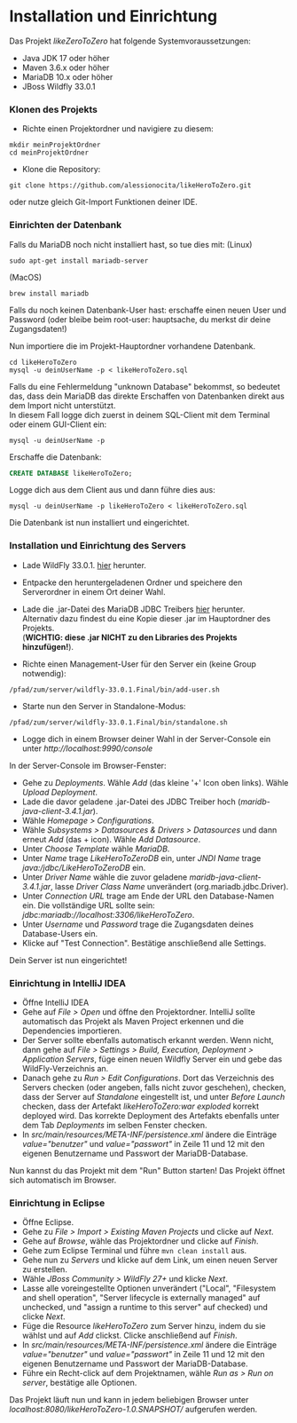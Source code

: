 # Installation und Einrichtung

Das Projekt *likeZeroToZero* hat folgende Systemvoraussetzungen:

- Java JDK 17 oder höher
- Maven 3.6.x oder höher
- MariaDB 10.x oder höher
- JBoss Wildfly 33.0.1

### Klonen des Projekts

- Richte einen Projektordner und navigiere zu diesem:

```console
mkdir meinProjektOrdner
cd meinProjektOrdner
```

- Klone die Repository:

```console
git clone https://github.com/alessionocita/likeHeroToZero.git
```

oder nutze gleich Git-Import Funktionen deiner IDE.

### Einrichten der Datenbank

Falls du MariaDB noch nicht installiert hast, so tue dies mit:
(Linux)

```console
sudo apt-get install mariadb-server
```

(MacOS)
```console
brew install mariadb
```

Falls du noch keinen Datenbank-User hast: erschaffe einen neuen User und Password (oder bleibe beim root-user: hauptsache, du merkst dir deine Zugangsdaten!)

Nun importiere die im Projekt-Hauptordner vorhandene Datenbank.

```console
cd likeHeroToZero
mysql -u deinUserName -p < likeHeroToZero.sql
```

Falls du eine Fehlermeldung "unknown Database" bekommst, so bedeutet das, dass dein MariaDB das direkte Erschaffen von Datenbanken direkt aus dem Import nicht unterstützt.  
In diesem Fall logge dich zuerst in deinem SQL-Client mit dem Terminal oder einem GUI-Client ein:

```console
mysql -u deinUserName -p
```

Erschaffe die Datenbank:
```sql
CREATE DATABASE likeHeroToZero;
```

Logge dich aus dem Client aus und dann führe dies aus:
```console
mysql -u deinUserName -p likeHeroToZero < likeHeroToZero.sql
```

Die Datenbank ist nun installiert und eingerichtet.

### Installation und Einrichtung des Servers

- Lade WildFly 33.0.1. [hier](https://www.wildfly.org/downloads/) herunter. 
- Entpacke den heruntergeladenen Ordner und speichere den Serverordner in einem Ort deiner Wahl. 
- Lade die .jar-Datei des MariaDB JDBC Treibers [hier](https://mvnrepository.com/artifact/org.mariadb.jdbc/mariadb-java-client/3.4.1) herunter.  
Alternativ dazu findest du eine Kopie dieser .jar im Hauptordner des Projekts.  
(**WICHTIG: diese .jar NICHT zu den Libraries des Projekts hinzufügen!**).

- Richte einen Management-User für den Server ein (keine Group notwendig):

```console
/pfad/zum/server/wildfly-33.0.1.Final/bin/add-user.sh
```

- Starte nun den Server in Standalone-Modus:
```console
/pfad/zum/server/wildfly-33.0.1.Final/bin/standalone.sh
```

- Logge dich in einem Browser deiner Wahl in der Server-Console ein unter *http://localhost:9990/console*

In der Server-Console im Browser-Fenster:  
- Gehe zu *Deployments*. Wähle *Add* (das kleine '+' Icon oben links). Wähle *Upload Deployment*.
- Lade die davor geladene .jar-Datei des JDBC Treiber hoch (*maridb-java-client-3.4.1.jar*).
- Wähle  *Homepage > Configurations*.  
- Wähle  *Subsystems > Datasources & Drivers > Datasources* und dann erneut *Add* (das + icon). Wähle *Add Datasource*.
- Unter *Choose Template* wähle *MariaDB*.
- Unter *Name* trage *LikeHeroToZeroDB* ein, unter *JNDI Name* trage *java:/jdbc/LikeHeroToZeroDB* ein.
- Unter *Driver Name* wähle die zuvor geladene *maridb-java-client-3.4.1.jar*, lasse *Driver Class Name* unverändert (org.mariadb.jdbc.Driver).
- Unter *Connection URL* trage am Ende der URL den Database-Namen ein. Die vollständige URL sollte sein: *jdbc:mariadb://localhost:3306/likeHeroToZero*.
- Unter *Username* und *Password* trage die Zugangsdaten deines Database-Users ein.
- Klicke auf "Test Connection". Bestätige anschließend alle Settings.

Dein Server ist nun eingerichtet!

### Einrichtung in IntelliJ IDEA

- Öffne IntelliJ IDEA
- Gehe auf *File > Open* und öffne den Projektordner. IntelliJ sollte automatisch das Projekt als Maven Project erkennen und die Dependencies importieren.
- Der Server sollte ebenfalls automatisch erkannt werden. Wenn nicht, dann gehe auf *File > Settings > Build, Execution, Deployment > Application Servers*, füge einen neuen Wildfly Server ein und gebe das WildFly-Verzeichnis an.
- Danach gehe zu *Run > Edit Configurations*. Dort das Verzeichnis des Servers checken (oder angeben, falls nicht zuvor geschehen), checken, dass der Server auf *Standalone* eingestellt ist, und unter *Before Launch* checken, dass der Artefakt *likeHeroToZero:war exploded* korrekt deployed wird.
Das korrekte Deployment des Artefakts ebenfalls unter dem Tab *Deployments* im selben Fenster checken.
- In *src/main/resources/META-INF/persistence.xml* ändere die Einträge *value="benutzer"* und *value="passwort"* in Zeile 11 und 12 mit den eigenen Benutzername und Passwort der MariaDB-Database.

Nun kannst du das Projekt mit dem "Run" Button starten! Das Projekt öffnet sich automatisch im Browser.

### Einrichtung in Eclipse

- Öffne Eclipse.
- Gehe zu *File > Import > Existing Maven Projects* und clicke auf *Next*.
- Gehe auf *Browse*, wähle das Projektordner und clicke auf *Finish*.
- Gehe zum Eclipse Terminal und führe `mvn clean install` aus.
- Gehe nun zu *Servers* und klicke auf dem Link, um einen neuen Server zu erstellen.
- Wähle *JBoss Community > WildFly 27+* und klicke *Next*.
- Lasse alle voreingestellte Optionen unverändert ("Local", "Filesystem and shell operation", "Server lifecycle is externally managed" auf unchecked, und "assign a runtime to this server" auf checked) und clicke *Next*.
- Füge die Resource *likeHeroToZero* zum Server hinzu, indem du sie wählst und auf *Add* clickst. Clicke anschließend auf *Finish*.
- In *src/main/resources/META-INF/persistence.xml* ändere die Einträge *value="benutzer"* und *value="passwort"* in Zeile 11 und 12 mit den eigenen Benutzername und Passwort der MariaDB-Database.
- Führe ein Recht-click auf dem Projektnamen, wähle *Run as > Run on server*, bestätige alle Optionen.

Das Projekt läuft nun und kann in jedem beliebigen Browser unter *localhost:8080/likeHeroToZero-1.0.SNAPSHOT/* aufgerufen werden.










